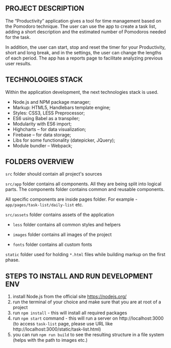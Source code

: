 ## PROJECT DESCRIPTION

The “Productivity” application gives a tool for time management based on the Pomodoro technique. The user can use the app to create a task list, adding a short description and the estimated number of Pomodoros needed for the task. 

In addition, the user can start, stop and reset the timer for your Productivity, short and long break, and in the settings, the user can change the lengths of each period. The app has a reports page to facilitate analyzing previous user results.

## TECHNOLOGIES STACK

Within the application development, the next technologies stack is used.

- Node.js and NPM package manager;
- Markup: HTML5, Handlebars template engine;
- Styles: CSS3, LESS Preprocessor;
- ES6 using Babel as a transpiler;
- Modularity with ES6 import;
- Highcharts – for data visualization;
- Firebase – for data storage;
- Libs for some functionality (datepicker, JQuery);
- Module bundler – Webpack;

## FOLDERS OVERVIEW

`src` folder should contain all project's sources

`src/app` folder contains all components. All they are being split into logical parts. The components folder contains common and reusable components.

All specific components are inside pages folder. For example - `app/pages/task-list/daily-list` etc.

`src/assets` folder contains assets of the application

- `less` folder contains all common styles and helpers

- `images` folder contains all images of the project

- `fonts` folder contains all custom fonts

`static` folder used for holding `*.html` files while building markup on the first phase.

## STEPS TO INSTALL AND RUN DEVELOPMENT ENV
1. install Node.js from the official site https://nodejs.org/
2. run the terminal of your choice and make sure that you are at root of a project
3. run `npm install` - this will install all required packages
4. run `npm start` command - this will run a server on http://localhost:3000 (to access `task-list` page, please use URL like http://localhost:3000/static/task-list.html)
5. you can run `npm run build` to see the resulting structure in a file system (helps with the path to images etc.)